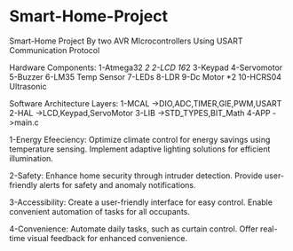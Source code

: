 # Smart-Home-Project
Smart-Home Project By two AVR MIcrocontrollers Using USART Communication Protocol

Hardware Components:
1-Atmega32 *2 
2-LCD 16*2
3-Keypad 
4-Servomotor
5-Buzzer
6-LM35 Temp Sensor
7-LEDs
8-LDR
9-Dc Motor *2 
10-HCRS04 Ultrasonic

Software Architecture Layers:
1-MCAL ->DIO,ADC,TIMER,GIE,PWM,USART
2-HAL ->LCD,Keypad,ServoMotor
3-LIB ->STD_TYPES,BIT_Math
4-APP ->main.c

1-Energy Efeeciency:
Optimize climate control for energy savings using temperature sensing.
Implement adaptive lighting solutions for efficient illumination.

2-Safety:
Enhance home security through intruder detection.
Provide user-friendly alerts for safety and anomaly notifications.

3-Accessibility:
Create a user-friendly interface for easy control.
Enable convenient automation of tasks for all occupants.

4-Convenience:
Automate daily tasks, such as curtain control.
Offer real-time visual feedback for enhanced convenience.
